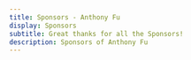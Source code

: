 ```yaml
---
title: Sponsors - Anthony Fu
display: Sponsors
subtitle: Great thanks for all the Sponsors!
description: Sponsors of Anthony Fu
---
```


<!-- @layout-full-width -->

<!-- <div class="prose pb5 mx-auto" slide-enter slide-enter-2>
  <SponsorButtons />
  <hr>
</div>

<div slide-enter slide-enter-4>
  <SponsorsView />
</div> -->
